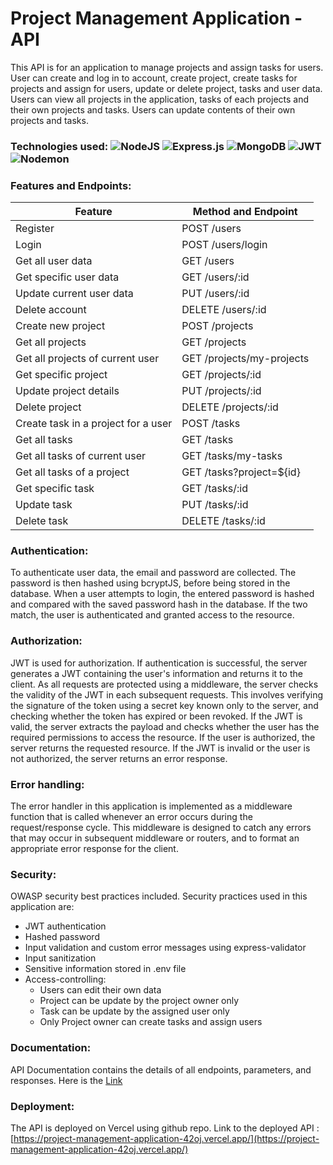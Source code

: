 # Project Management Application - API
This API is for an application to manage projects and assign tasks for users. User can create and log in to account, create project, create tasks for projects and assign for users, update or delete project, tasks and user data. Users can view all projects in the application, tasks of each projects and their own projects and tasks. Users can update contents of their own projects and tasks.

### Technologies used: ![NodeJS](https://img.shields.io/badge/node.js-6DA55F?style=for-the-badge&logo=node.js&logoColor=white) ![Express.js](https://img.shields.io/badge/express.js-%23404d59.svg?style=for-the-badge&logo=express&logoColor=%2361DAFB) ![MongoDB](https://img.shields.io/badge/MongoDB-%234ea94b.svg?style=for-the-badge&logo=mongodb&logoColor=white) ![JWT](https://img.shields.io/badge/JWT-black?style=for-the-badge&logo=JSON%20web%20tokens) ![Nodemon](https://img.shields.io/badge/NODEMON-%23323330.svg?style=for-the-badge&logo=nodemon&logoColor=%BBDEAD) 


### Features and Endpoints:

| **Feature**                         | **Method and Endpoint**   |
|-------------------------------------|---------------------------|
| Register                            | POST /users               |
| Login                               | POST /users/login         |
| Get all user data                   | GET /users                |
| Get specific user data              | GET /users/:id            |
| Update current user data            | PUT /users/:id            |
| Delete account                      | DELETE /users/:id         |
| Create new project                  | POST /projects            |
| Get all projects                    | GET /projects             |
| Get all projects of current user    | GET /projects/my-projects |
| Get specific project                | GET /projects/:id         |
| Update project details              | PUT /projects/:id         |
| Delete project                      | DELETE /projects/:id      |
| Create task in a project for a user | POST /tasks               |
| Get all tasks                       | GET /tasks                |
| Get all tasks of current user       | GET /tasks/my-tasks       |
| Get all tasks of a project          | GET /tasks?project=${id}  |
| Get specific task                   | GET /tasks/:id            |
| Update task                         | PUT /tasks/:id            |
| Delete task                         | DELETE /tasks/:id         |


### Authentication:
To authenticate user data, the email and password are collected. The password is then hashed using bcryptJS, before being stored in the database. When a user attempts to login, the entered password is hashed and compared with the saved password hash in the database. If the two match, the user is authenticated and granted access to the resource.


### Authorization:
JWT is used for authorization. If authentication is successful, the server generates a JWT containing the user's information and returns it to the client. As all requests are protected using a middleware, the server checks the validity of the JWT in each subsequent requests. This involves verifying the signature of the token using a secret key known only to the server, and checking whether the token has expired or been revoked. If the JWT is valid, the server extracts the payload and checks whether the user has the required permissions to access the resource. If the user is authorized, the server returns the requested resource. If the JWT is invalid or the user is not authorized, the server returns an error response. 


### Error handling:
The error handler in this application is implemented as a middleware function that is called whenever an error occurs during the request/response cycle. This middleware is designed to catch any errors that may occur in subsequent middleware or routers, and to format an appropriate error response for the client.


### Security:
OWASP security best practices included.
Security practices used in this application are:
- JWT authentication
- Hashed password
- Input validation and custom error messages using express-validator
- Input sanitization
- Sensitive information stored in .env file
- Access-controlling:
  - Users can edit their own data
  - Project can be update by the project owner only
  - Task can be update by the assigned user only
  - Only Project owner can create tasks and assign users


### Documentation:
API Documentation contains the details of all endpoints, parameters, and responses. Here is the [Link](API-Documentation.md)


### Deployment:
The API is deployed on Vercel using github repo.
Link to the deployed API : [https://project-management-application-42oj.vercel.app/](https://project-management-application-42oj.vercel.app/)





